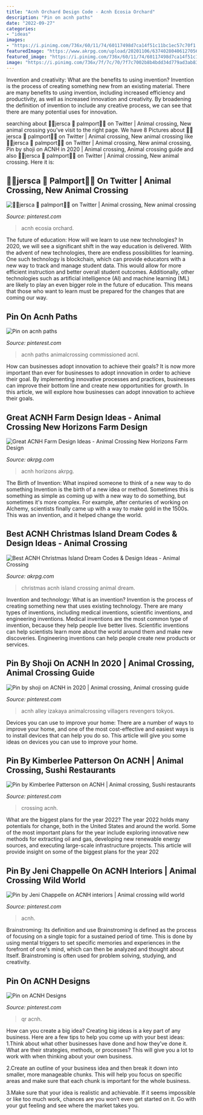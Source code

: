 ```yaml
---
title: "Acnh Orchard Design Code - Acnh Ecosia Orchard"
description: "Pin on acnh paths"
date: "2022-09-27"
categories:
- "ideas"
images:
- "https://i.pinimg.com/736x/60/11/74/60117498d7ca14f51c11bc1ec57c70f1.jpg"
featuredImage: "https://www.akrpg.com/upload/20201106/6374028040612705651322610.jpg"
featured_image: "https://i.pinimg.com/736x/60/11/74/60117498d7ca14f51c11bc1ec57c70f1.jpg"
image: "https://i.pinimg.com/736x/7f/7c/70/7f7c7002b8b4bdd34d779ad3ab8388c0.jpg"
---
```



Invention and creativity: What are the benefits to using invention?
Invention is the process of creating something new from an existing material. There are many benefits to using invention, including increased efficiency and productivity, as well as increased innovation and creativity. By broadening the definition of invention to include any creative process, we can see that there are many potential uses for innovation.

	

		
searching about 🌆🌴jersca 🛬 palmport🌴🌃 on Twitter | Animal crossing, New animal crossing you've visit to the right page. We have 8 Pictures about 🌆🌴jersca 🛬 palmport🌴🌃 on Twitter | Animal crossing, New animal crossing like 🌆🌴jersca 🛬 palmport🌴🌃 on Twitter | Animal crossing, New animal crossing, Pin by shoji on ACNH in 2020 | Animal crossing, Animal crossing guide and also 🌆🌴jersca 🛬 palmport🌴🌃 on Twitter | Animal crossing, New animal crossing. Here it is:
		
    
## 🌆🌴jersca 🛬 Palmport🌴🌃 On Twitter | Animal Crossing, New Animal Crossing

<img loading=lazy src="https://i.pinimg.com/736x/7f/7c/70/7f7c7002b8b4bdd34d779ad3ab8388c0.jpg" onerror="this.onerror=null;this.src='https://tse2.mm.bing.net/th?id=OIP.Jx7L6Cp4BNNrD4EIUJ-rNgHaEK&amp;pid=15.1';" alt="🌆🌴jersca 🛬 palmport🌴🌃 on Twitter | Animal crossing, New animal crossing">

_Source: pinterest.com_

>acnh ecosia orchard. 

	

The future of education: How will we learn to use new technologies?
In 2020, we will see a significant shift in the way education is delivered. With the advent of new technologies, there are endless possibilities for learning. One such technology is blockchain, which can provide educators with a new way to track and manage student data. This would allow for more efficient instruction and better overall student outcomes. Additionally, other technologies such as artificial intelligence (AI) and machine learning (ML) are likely to play an even bigger role in the future of education. This means that those who want to learn must be prepared for the changes that are coming our way.

    
## Pin On Acnh Paths

<img loading=lazy src="https://i.pinimg.com/736x/60/11/74/60117498d7ca14f51c11bc1ec57c70f1.jpg" onerror="this.onerror=null;this.src='https://tse4.mm.bing.net/th?id=OIP.OdjqSG-0JprJcwkqC9GtJQHaEK&amp;pid=15.1';" alt="Pin on acnh paths">

_Source: pinterest.com_

>acnh paths animalcrossing commissioned acnl. 

	

How can businesses adopt innovation to achieve their goals?
It is now more important than ever for businesses to adopt innovation in order to achieve their goal. By implementing innovative processes and practices, businesses can improve their bottom line and create new opportunities for growth. In this article, we will explore how businesses can adopt innovation to achieve their goals.

    
## Great ACNH Farm Design Ideas - Animal Crossing New Horizons Farm Design

<img loading=lazy src="https://www.akrpg.com/upload/20200820/6373352029915050209022740.jpg" onerror="this.onerror=null;this.src='https://tse3.mm.bing.net/th?id=OIP.9o9y93rcozpZ5ggegWM7UQHaEK&amp;pid=15.1';" alt="Great ACNH Farm Design Ideas - Animal Crossing New Horizons Farm Design">

_Source: akrpg.com_

>acnh horizons akrpg. 

	

The Birth of Invention: What inspired someone to think of a new way to do something
Invention is the birth of a new idea or method. Sometimes this is something as simple as coming up with a new way to do something, but sometimes it's more complex. For example, after centuries of working on Alchemy, scientists finally came up with a way to make gold in the 1500s. This was an invention, and it helped change the world.

    
## Best ACNH Christmas Island Dream Codes &amp; Design Ideas - Animal Crossing

<img loading=lazy src="https://www.akrpg.com/upload/20201106/6374028040612705651322610.jpg" onerror="this.onerror=null;this.src='https://tse1.mm.bing.net/th?id=OIP.BzVFmyI3x4FZrvxEvP05AgHaEK&amp;pid=15.1';" alt="Best ACNH Christmas Island Dream Codes &amp; Design Ideas - Animal Crossing">

_Source: akrpg.com_

>christmas acnh island crossing animal dream. 

	

Invention and technology: What is an invention?
Invention is the process of creating something new that uses existing technology. There are many types of inventions, including medical inventions, scientific inventions, and engineering inventions. Medical inventions are the most common type of invention, because they help people live better lives. Scientific inventions can help scientists learn more about the world around them and make new discoveries. Engineering inventions can help people create new products or services.

    
## Pin By Shoji On ACNH In 2020 | Animal Crossing, Animal Crossing Guide

<img loading=lazy src="https://i.pinimg.com/736x/9e/2b/8b/9e2b8b973bb71cb411a58b24cac61337.jpg" onerror="this.onerror=null;this.src='https://tse2.mm.bing.net/th?id=OIP.Wd9heeeirAbQf-O1C9GYSQHaHa&amp;pid=15.1';" alt="Pin by shoji on ACNH in 2020 | Animal crossing, Animal crossing guide">

_Source: pinterest.com_

>acnh alley izakaya animalcrossing villagers revengers tokyos. 

	

Devices you can use to improve your home:
There are a number of ways to improve your home, and one of the most cost-effective and easiest ways is to install devices that can help you do so. This article will give you some ideas on devices you can use to improve your home.

    
## Pin By Kimberlee Patterson On ACNH | Animal Crossing, Sushi Restaurants

<img loading=lazy src="https://i.pinimg.com/originals/c9/21/25/c92125ee6fa8aa4d7caebbaae66bdad3.jpg" onerror="this.onerror=null;this.src='https://tse2.mm.bing.net/th?id=OIP.6nGa_gaAOq-tgL6rrnu2BQHaIP&amp;pid=15.1';" alt="Pin by Kimberlee Patterson on ACNH | Animal crossing, Sushi restaurants">

_Source: pinterest.com_

>crossing acnh. 

	

What are the biggest plans for the year 2022?
The year 2022 holds many potentials for change, both in the United States and around the world. Some of the most important plans for the year include exploring innovative new methods for extracting oil and gas, developing new renewable energy sources, and executing large-scale infrastructure projects. This article will provide insight on some of the biggest plans for the year 202
    
## Pin By Jeni Chappelle On ACNH Interiors | Animal Crossing Wild World

<img loading=lazy src="https://i.pinimg.com/736x/ed/74/a6/ed74a611f2a33d09c0ace7b4f2202ade.jpg" onerror="this.onerror=null;this.src='https://tse2.mm.bing.net/th?id=OIP.FtbEPJeoNPj_gIt0lk9B0AHaEK&amp;pid=15.1';" alt="Pin by Jeni Chappelle on ACNH interiors | Animal crossing wild world">

_Source: pinterest.com_

>acnh. 

	

Brainstroming: Its definition and use
Brainstroming is defined as the process of focusing on a single topic for a sustained period of time. This is done by using mental triggers to set specific memories and experiences in the forefront of one's mind, which can then be analyzed and thought about Itself. Brainstroming is often used for problem solving, studying, and creativity.

    
## Pin On ACNH Designs

<img loading=lazy src="https://i.pinimg.com/736x/e6/57/31/e65731d5e09816f4b9e7626f1df5d7ff.jpg" onerror="this.onerror=null;this.src='https://tse1.mm.bing.net/th?id=OIP.u1hYh03IrXXsRxGuCvIOCwHaK9&amp;pid=15.1';" alt="Pin on ACNH Designs">

_Source: pinterest.com_

>qr acnh. 

	

How can you create a big idea?
Creating big ideas is a key part of any business. Here are a few tips to help you come up with your best ideas:
1.Think about what other businesses have done and how they’ve done it. What are their strategies, methods, or processes? This will give you a lot to work with when thinking about your own business.

2.Create an outline of your business idea and then break it down into smaller, more manageable chunks. This will help you focus on specific areas and make sure that each chunk is important for the whole business.

3.Make sure that your idea is realistic and achievable. If it seems impossible or like too much work, chances are you won’t even get started on it. Go with your gut feeling and see where the market takes you.


